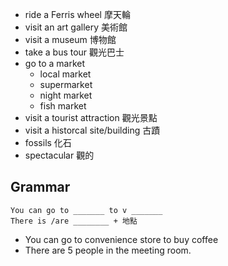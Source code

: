 - ride a Ferris wheel 摩天輪
- visit an art gallery 美術館
- visit a museum 博物館
- take a bus tour 觀光巴士
- go to a market 
  - local market
  - supermarket
  - night market
  - fish market
- visit a tourist attraction 觀光景點
- visit a historcal site/building 古蹟
- fossils 化石
- spectacular 觀的

## Grammar
```
You can go to _______ to v _______
There is /are ________ + 地點
```
- You can go to convenience store to buy coffee
- There are 5 people in the meeting room.
